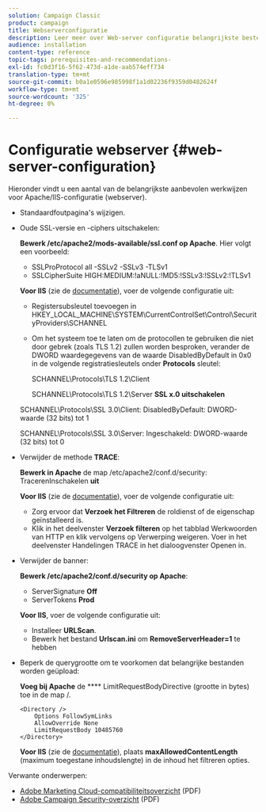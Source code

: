 ```yaml
---
solution: Campaign Classic
product: campaign
title: Webserverconfiguratie
description: Leer meer over Web-server configuratie belangrijkste beste praktijken.
audience: installation
content-type: reference
topic-tags: prerequisites-and-recommendations-
exl-id: fc0d3f16-5f62-473d-a1de-aab574eff734
translation-type: tm+mt
source-git-commit: b0a1e0596e985998f1a1d02236f9359d0482624f
workflow-type: tm+mt
source-wordcount: '325'
ht-degree: 0%

---
```


# Configuratie webserver {#web-server-configuration}

Hieronder vindt u een aantal van de belangrijkste aanbevolen werkwijzen voor Apache/IIS-configuratie (webserver).

* Standaardfoutpagina&#39;s wijzigen.

* Oude SSL-versie en -ciphers uitschakelen:

   **Bewerk /etc/apache2/mods-available/ssl.conf op Apache**. Hier volgt een voorbeeld:

   * SSLProProtocol all -SSLv2 -SSLv3 -TLSv1
   * SSLCipherSuite HIGH:MEDIUM:!aNULL:!MD5:!SSLv3:!SSLv2:!TLSv1

   **Voor IIS**  (zie de  [documentatie](https://support.microsoft.com/en-us/kb/245030)), voer de volgende configuratie uit:

   * Registersubsleutel toevoegen in HKEY_LOCAL_MACHINE\SYSTEM\CurrentControlSet\Control\SecurityProviders\SCHANNEL
   * Om het systeem toe te laten om de protocollen te gebruiken die niet door gebrek (zoals TLS 1.2) zullen worden besproken, verander de DWORD waardegegevens van de waarde DisabledByDefault in 0x0 in de volgende registratiesleutels onder **Protocols** sleutel:

      SCHANNEL\Protocols\TLS 1.2\Client

      SCHANNEL\Protocols\TLS 1.2\Server
   **SSL x.0 uitschakelen**

   SCHANNEL\Protocols\SSL 3.0\Client: DisabledByDefault: DWORD-waarde (32 bits) tot 1

   SCHANNEL\Protocols\SSL 3.0\Server: Ingeschakeld: DWORD-waarde (32 bits) tot 0

* Verwijder de methode **TRACE**:

   **Bewerk in Apache** de map /etc/apache2/conf.d/security: TracerenInschakelen  **uit**

   **Voor IIS**  (zie de  [documentatie](https://www.iis.net/configreference/system.webserver/security/requestfiltering/verbs)), voer de volgende configuratie uit:

   * Zorg ervoor dat **Verzoek het Filtreren** de roldienst of de eigenschap geïnstalleerd is.
   * Klik in het deelvenster **Verzoek filteren** op het tabblad Werkwoorden van HTTP en klik vervolgens op Verwerping weigeren. Voer in het deelvenster Handelingen TRACE in het dialoogvenster Openen in.

* Verwijder de banner:

   **Bewerk /etc/apache2/conf.d/security op Apache**:

   * ServerSignature **Off**
   * ServerTokens **Prod**

   **Voor IIS**, voer de volgende configuratie uit:

   * Installeer **URLScan**.
   * Bewerk het bestand **Urlscan.ini** om **RemoveServerHeader=1** te hebben


* Beperk de querygrootte om te voorkomen dat belangrijke bestanden worden geüpload:

   **Voeg bij Apache** de  **** LimitRequestBodyDirective (grootte in bytes) toe in de map /.

   ```
   <Directory />
       Options FollowSymLinks
       AllowOverride None
       LimitRequestBody 10485760
   </Directory>
   ```

   **Voor IIS**  (zie de  [documentatie](http://www.iis.net/configreference/system.webserver/security/requestfiltering/requestlimits)), plaats  **maxAllowedContentLength**  (maximum toegestane inhoudslengte) in de inhoud het filtreren opties.

Verwante onderwerpen:

* [Adobe Marketing Cloud-compatibiliteitsoverzicht](https://marketing.adobe.com/resources/help/en_US/xref/Adobe-Marketing-Cloud-Privacy-and-Security-Overview.pdf)  (PDF)
* [Adobe Campaign Security-overzicht](https://wwwimages.adobe.com/content/dam/acom/en/marketing-cloud/campaign/pdfs/54658.en.campaign.wp.adb-security.pdf)  (PDF)
